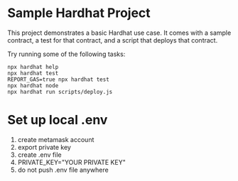 # Sample Hardhat Project

This project demonstrates a basic Hardhat use case. It comes with a sample contract, a test for that contract, and a script that deploys that contract.

Try running some of the following tasks:

```shell
npx hardhat help
npx hardhat test
REPORT_GAS=true npx hardhat test
npx hardhat node
npx hardhat run scripts/deploy.js
```

# Set up local .env

1. create metamask account
2. export private key
3. create .env file
4. PRIVATE_KEY="YOUR PRIVATE KEY"
5. do not push .env file anywhere